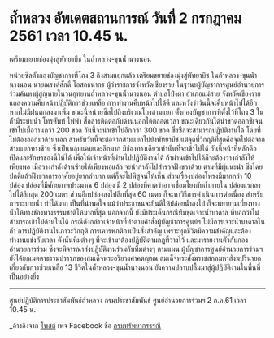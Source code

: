 ---
---

# ถ้ำหลวง อัพเดตสถานการณ์ วันที่ 2 กรกฎาคม 2561 เวลา 10.45 น.

เตรียมขยายช่องมุ่งสู่พัทยาบีช ในถ้ำหลวง-ขุนน้ำนางนอน

หน่วยซีลตั้งกองบัญชาการที่โถง 3 ถึงสามแยกแล้ว เตรียมขยายช่องมุ่งสู่พัทยาบีช ในถ้ำหลวง-ขุนน้ำนางนอน 
นายณรงค์ศักดิ์ โอสถธนากร ผู้ว่าราชการจังหวัดเชียงราย ในฐานะผู้บัญชาการศูนย์อำนวยการร่วมค้นหาผู้สูญหายในวนอุทยานถ้ำหลวง-ขุนน้ำนางนอน ตำบลโป่งผา อำเภอแม่สาย จังหวัดเชียงราย แถลงความคืบหน้าปฏิบัติการช่วยเหลือ การทำงานคืบหน้าไปได้ดี และหวังว่าวันนี้จะคืบหน้าไปได้อีก หากไม่มีฝนตกลงมาเพิ่ม ขณะนี้หน่วยซีลไปถึงบริเวณโถงสามแยก ตั้งกองบัญชาการที่ตั้งไว้ที่โถง 3 ในถ้ำมีระบบน้ำ โทรศัพท์ ไฟฟ้า สื่อสารติดต่อกับด้านนอกได้ตลอดเวลา ขณะเดียวกันได้นำขวดออกซิเจนเข้าไปเมื่อวานกว่า 200 ขวด วันนี้จะนำเข้าไปอีกกว่า 300 ขวด ซึ่งซีลจะสามารถปฏิบัติงานได้ โดยที่ไม่ต้องออกมาด้านนอก
สำหรับวันนี้จะต่อจากสามแยกไปยังพัทยาบีช แต่จุดที่วิกฤติที่สุดคือจุดไปต่อจากสามแยกทางซ้าย ซึ่งเป็นหลุมแคบและลึกมาก มีช่องทางเดียวเท่านั้นที่จะเข้าไปได้ วันนี้หน้าที่หลักคือเปิดและรักษาช่องนี้ให้ได้ เพื่อให้เจ้าหน้าที่ผ่านไปปฏิบัติงานได้ ถ้าผ่านเข้าไปได้ก็จะต้องวางกำลังให้เพียงพอ เมื่อวางกำลังด้านซ้ายได้เพียงพอแล้ว จะนำกำลังไปสำรวจฝั่งขวาด้วย ตามที่มีผู้แนะนำ ซึ่งโดยปกติแล้วฝั่งขวาการอาศัยอยู่ยากลำบาก แต่ก็จะไปพิสูจน์ให้เห็น 
ส่วนเรื่องปล่องโพรงมีมากกว่า 10 ปล่อง ปล่องที่มีศักยภาพประมาณ 6 ปล่อง มี 2 ปล่องที่คาดว่าอาจเชื่อมโยงกับถ้ำภายใน ปล่องแรกลงไปได้ลึกสุด 200 เมตร ส่วนอีกปล่องลงไปลึกที่สุด 60 เมตร ก็จะหาวิธีการดำเนินการต่อเนื่อง สำหรับการระบายน้ำ ทำได้มาก เป็นที่น่าพอใจ แม้ว่าประชาชนจะยินดีให้ปล่อยน้ำลงไป ก็จะพยายามเบี่ยงทางน้ำให้ทางช่องทางธรรมชาติให้มากที่สุด 
นอกจากนี้ ยังมีประเด็นกรณีทีมขุดเจาะน้ำบาดาล ที่บอกว่าไม่สามารถเข้าไปด้านในได้ กรณีดังกล่าวเจ้าหน้าที่ทำตามคำสั่งผู้บัญชาการศูนย์ฯ ไม่มีการเจาะน้ำบาดาลในถ้ำ การปฏิบัติงานในภาวะวิกฤติ การเคารพกติกาเป็นสิ่งสำคัญ เพราะทุกชีวิตมีความสำคัญและต้องทำงานแข่งกับเวลา ดังนั้นทีมต่างๆ ที่จะเข้ามาต้องปฏิบัติตามกฎที่วางไว้ และมารายงานตัวกับกองอำนวยการร่วม ซึ่งจะพิจารณาส่งปฏิบัติงานร่วมกับทีมต่างๆ ตามแผน 
ผู้บัญชาการศูนย์อำนวยการร่วมฯ ยังได้ยกเมตตาธรรมปรารภของสมเด็จพระอริยวงศาคตญาณ สมเด็จพระสังฆราชสกลมหาสังฆปรินายก เกี่ยวกับการช่วยเหลือ 13 ชีวิตในถ้ำหลวง-ขุนน้ำนางนอน ยังความปลาบปลื้มมาสู่ผู้ปฏิบัติงานในพื้นที่เป็นอย่างยิ่ง
***********
ศูนย์ปฏิบัติการประชาสัมพันธ์ถ้ำหลวง กรมประชาสัมพันธ์
ศูนย์อำนวยการร่วมฯ 2 ก.ค.61 เวลา 10.45 น.

_อ้างอิงจาก [โพสต์](https://www.facebook.com/permalink.php?story_fbid=478537065902311&id=165599417196079) เพจ Facebook ชื่อ [กรมทรัพยากรธรณี](https://www.facebook.com/กรมทรัพยากรธรณี-165599417196079/)